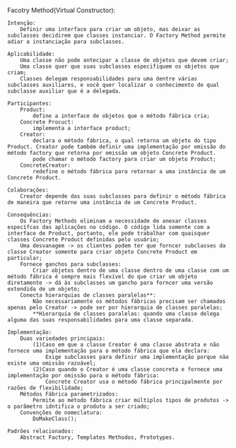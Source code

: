 Facotry Method(Virtual Constructor):

    Intenção:
        Definir uma interface para criar um objeto, mas deixar as subclasses decidirem que classes instanciar. O Factory Method permite adiar a instanciação para subclasses.

    Aplicabilidade:
        Uma classe não pode antecipar a classe de objetos que devem criar;
        Uma classe quer que suas subclasses especifiquem os objetos que criam;
        Classes delegam responsabilidades para uma dentre várias subclasses auxiliares, e você quer localizar o conhecimento de qual subclasse auxiliar que é a delegada.

    Participantes:
        Product:
            define a interface de objetos que o método fábrica cria;
        Concrete Procuct:
            implementa a interface product;
        Creator:
            declara o método fábrica, o qual retorna um objeto do tipo Product. Creator pode também definir uma implementação por omissão do método factory que retorna por omissão um objeto Concrete Product.
            pode chamar o método factory para criar um objeto Product;
        ConcreteCreator:
            redefine o método fábrica para retornar a uma instância de um Concrete Product.

    Colaborações:
        Creator depende das suas subclasses para definir o método fábrica de maneira que retorne uma instância de um Concrete Product.

    Consequências:
        Os Factory Methods eliminam a necessidade de anexar classes específcas das aplicações no código. O código lida somente com a interface de Product, portanto, ele pode trabalhar com quaisquer classes Concrete Product definidas pelo usuário;
        Uma desvanagem -> os clientes podem ter que forncer subclasses da classe Creator somente para criar objeto Concrete Product em particular;
        Fornece ganchos para subclasses:
            Criar objetos dentro de uma classe dentro de uma classe com um método fábrica é sempre mais flexível do que criar um objeto diretamente -> dá às subclasses um gancho para forncer uma versão extendida de um objeto;
        Conecta hierarquias de classes paralelas**:
            Não necessariamente os métodos fábricas precisam ser chamados apenas pelo Creator -> pode ser por hierarquia de classes paralelas;
            **Hierarquia de classes paralelas: quando uma classe delega alguma das suas responsabilidades para uma classe separada.

    Implementação:
        Duas variedades principais:
            (1)Caso em que a classe Creator é uma classe abstrata e não fornece uma implementação para o método fábrica que ela declara:
                Exige subclasses para definir uma implementação porque não existe uma omissão razoável;
            (2)Caso quando o Creator é uma classe concreta e fornece uma implementação por omissão para o método fábrica:
                Concrete Creator usa o método fábrica principalmente por razões de flexibilidade;
        Métodos Fábrica parametrizados:
            Permite ao método fábrica criar múltiplos tipos de produtos -> o parâmetro idntifica o produto a ser criado;
        Convenções de nomeclatura:
            DoMakeClass();

    Padrões relacionados:
        Abstract Factory, Templates Methodos, Prototypes.